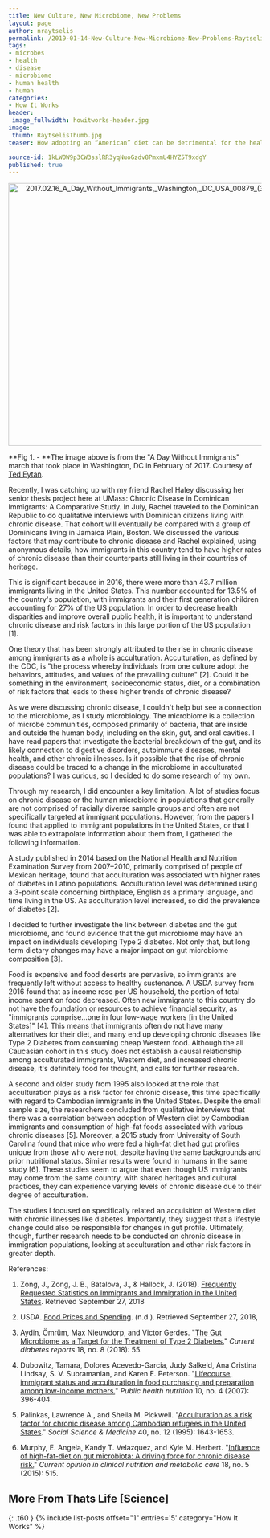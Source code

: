 ```yaml
---
title: New Culture, New Microbiome, New Problems
layout: page
author: nraytselis
permalink: /2019-01-14-New-Culture-New-Microbiome-New-Problems-Raytselis/
tags:
- microbes
- health
- disease
- microbiome
- human health
- human
categories:
- How It Works
header:
 image_fullwidth: howitworks-header.jpg
image:
 thumb: RaytselisThumb.jpg
teaser: How adopting an “American” diet can be detrimental for the health of many immigrants.

source-id: 1kLWOW9p3CW3sslRR3yqNuoGzdv8PmxmU4HYZ5T9xdgY
published: true
---
```

<center> <a data-flickr-embed="true"  href="https://www.flickr.com/photos/139839751@N06/44438714215/in/dateposted-friend/" title="2017.02.16_A_Day_Without_Immigrants,_Washington,_DC_USA_00879_(32789160922)_(2)"><img src="https://farm2.staticflickr.com/1920/44438714215_ab991113b9_z.jpg" width="640" height="523" alt="2017.02.16_A_Day_Without_Immigrants,_Washington,_DC_USA_00879_(32789160922)_(2)"></a><script async src="//embedr.flickr.com/assets/client-code.js" charset="utf-8"></script></center> 

**Fig 1. - **The image above is from the "A Day Without Immigrants" march that took place in Washington, DC in February of 2017. Courtesy of [Ted Eytan](https://commons.wikimedia.org/wiki/File:2017.02.16_A_Day_Without_Immigrants,_Washington,_DC_USA_00879_(32789160922)_(2).jpg).

Recently, I was catching up with my friend Rachel Haley discussing her senior thesis project here at UMass: Chronic Disease in Dominican Immigrants: A Comparative Study. In July, Rachel traveled to the Dominican Republic to do qualitative interviews with Dominican citizens living with chronic disease. That cohort will eventually be compared with a group of Dominicans living in Jamaica Plain, Boston. We discussed the various factors that may contribute to chronic disease and Rachel explained, using anonymous details, how immigrants in this country tend to have higher rates of chronic disease than their counterparts still living in their countries of heritage. 

This is significant because in 2016, there were more than 43.7 million immigrants living in the United States. This number accounted for 13.5% of the country's population, with immigrants and their first generation children accounting for 27% of the US population. In order to decrease health disparities and improve overall public health, it is important to understand chronic disease and risk factors in this large portion of the US population [1].

One theory that has been strongly attributed to the rise in chronic disease among immigrants as a whole is acculturation. Acculturation, as defined by the CDC, is "the process whereby individuals from one culture adopt the behaviors, attitudes, and values of the prevailing culture" [2]. Could it be something in the environment, socioeconomic status, diet, or a combination of risk factors that leads to these higher trends of chronic disease? 

As we were discussing chronic disease, I couldn't help but see a connection to the microbiome, as I study microbiology. The microbiome is a collection of microbe communities, composed primarily of bacteria, that are inside and outside the human body, including on the skin, gut, and oral cavities. I have read papers that investigate the bacterial breakdown of the gut, and its likely connection to digestive disorders, autoimmune diseases, mental health, and other chronic illnesses. Is it possible that the rise of chronic disease could be traced to a change in the microbiome in acculturated populations? I was curious, so I decided to do some research of my own. 

Through my research, I did encounter a key limitation. A lot of studies focus on chronic disease or the human microbiome in populations that generally are not comprised of racially diverse sample groups and often are not specifically targeted at immigrant populations. However, from the papers I found that applied to immigrant populations in the United States, or that I was able to extrapolate information about them from, I gathered the following information.

A study published in 2014 based on the National Health and Nutrition Examination Survey from 2007–2010, primarily comprised of people of Mexican heritage, found that acculturation was associated with higher rates of diabetes in Latino populations. Acculturation level was determined using a 3-point scale concerning birthplace, English as a primary language, and time living in the US. As acculturation level increased, so did the prevalence of diabetes [2].

I decided to further investigate the link between diabetes and the gut microbiome, and found evidence that the gut microbiome may have an impact on individuals developing Type 2 diabetes. Not only that, but long term dietary changes may have a major impact on gut microbiome composition [3]. 

Food is expensive and food deserts are pervasive, so immigrants are frequently left without access to healthy sustenance. A USDA survey from 2016 found that as income rose per US household, the portion of total income spent on food decreased. Often new immigrants to this country do not have the foundation or resources to achieve financial security, as "immigrants comprise...one in four low-wage workers [in the United States]" [4]. This means that immigrants often do not have many alternatives for their diet, and many end up developing chronic diseases like Type 2 Diabetes from consuming cheap Western food. Although the all Caucasian cohort in this study does not establish a causal relationship among acculturated immigrants, Western diet, and increased chronic disease, it's definitely food for thought, and calls for further research. 

A second and older study from 1995 also looked at the role that acculturation plays as a risk factor for chronic disease, this time specifically with regard to Cambodian immigrants in the United States. Despite the small sample size, the researchers concluded from qualitative interviews that there was a correlation between adoption of Western diet by Cambodian immigrants and consumption of high-fat foods associated with various chronic diseases [5]. Moreover, a 2015 study from University of South Carolina found that mice who were fed a high-fat diet had gut profiles unique from those who were not, despite having the same backgrounds and prior nutritional status. Similar results were found in humans in the same study [6]. These studies seem to argue that even though US immigrants may come from the same country, with shared heritages and cultural practices, they can experience varying levels of chronic disease due to their degree of acculturation. 

The studies I focused on specifically related an acquisition of Western diet with chronic illnesses like diabetes. Importantly, they suggest that a lifestyle change could also be responsible for changes in gut profile. Ultimately, though, further research needs to be conducted on chronic disease in immigration populations, looking at acculturation and other risk factors in greater depth. 

References: 

1. Zong, J., Zong, J. B., Batalova, J., & Hallock, J. (2018). [Frequently Requested Statistics on Immigrants and Immigration in the United States](https://www.migrationpolicy.org/article/frequently-requested-statistics-immigrants-and-immigration-united-states). Retrieved September 27, 2018

2. USDA. [Food Prices and Spending](https://www.ers.usda.gov/data-products/ag-and-food-statistics-charting-the-essentials/food-prices-and-spending/). (n.d.). Retrieved September 27, 2018,

3. Aydin, Ömrüm, Max Nieuwdorp, and Victor Gerdes. "[The Gut Microbiome as a Target for the Treatment of Type 2 Diabetes.](https://www.ncbi.nlm.nih.gov/pmc/articles/PMC6013535/)" *Current diabetes reports* 18, no. 8 (2018): 55.

4. Dubowitz, Tamara, Dolores Acevedo-Garcia, Judy Salkeld, Ana Cristina Lindsay, S. V. Subramanian, and Karen E. Peterson. "[Lifecourse, immigrant status and acculturation in food purchasing and preparation among low-income mothers.](https://www.semanticscholar.org/paper/Lifecourse%2C-immigrant-status-and-acculturation-in-Dubowitz-Acevedo-Garc%C3%ADa/00726f1b98f968961ad3ec3580d8534a265da7e5)" *Public health nutrition* 10, no. 4 (2007): 396-404.

5. Palinkas, Lawrence A., and Sheila M. Pickwell. "[Acculturation as a risk factor for chronic disease among Cambodian refugees in the United States](https://www.sciencedirect.com/science/article/pii/027795369400344S)." *Social Science & Medicine* 40, no. 12 (1995): 1643-1653.

6. Murphy, E. Angela, Kandy T. Velazquez, and Kyle M. Herbert. "[Influence of high-fat-diet on gut microbiota: A driving force for chronic disease risk.](https://www.ncbi.nlm.nih.gov/pmc/articles/PMC4578152/pdf/nihms-718803.pdf)" *Current opinion in clinical nutrition and metabolic care* 18, no. 5 (2015): 515.


## More From Thats Life [Science]
{: .t60 }
{% include list-posts offset="1" entries='5' category="How It Works" %}
